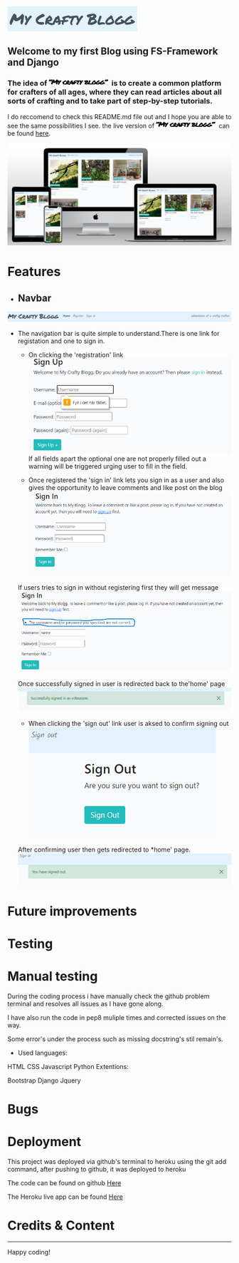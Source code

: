 ![This is an image](/static/img/logga.png)

## Welcome to my first Blog using FS-Framework and Django

### The idea of ![This is an image](/static/img/minilogga.png) is to create a common platform for crafters of all ages, where they can read articles about all sorts of crafting and to take part of step-by-step tutorials.
I do reccomend to check this README.md file out and I hope you are able to see the same possibilities I see.
the live version of ![This is an image](/static/img/minilogga.png) can be found [here](https://volausson-myblogg.herokuapp.com/).


![This is an image](/static/img/MockupGenerator.png)

# Features
* ## **Navbar**
![This is an image](/static/img/navbar1.png)
* The navigation bar is quite simple to understand.There is one link for registation and one to sign in.  

  * On clicking the 'registration' link ![This is an image](/static/img/signup2.png)
If all fields apart the optional one are not properly filled out a warning will be triggered urging user to fill in the field.  

  * Once registered the 'sign in' link lets you sign in as a user and also gives the opportunity to leave comments and like post on the blog 
   ![This is an image](/static/img/signin.png)  

   If users tries to sign in without registering first they will get message ![This is an image](/static/img/signinerr.png)  

   Once successfully signed in user is redirected back to the'home' page
    ![This is an image](/static/img/signinmess.png)  

    * When clicking the 'sign out' link  user is aksed to confirm signing out  ![This is an image](/static/img/signut.png)  


    After confirming user then gets redirected to *home' page. 
     ![This is an image](/static/img/signutmess.png) 


# Future improvements  

# Testing  

# Manual testing 

During the coding process i have manually check the github problem terminal and resolves all issues as I have gone along.

I have also run the code in pep8 muliple times and corrected issues on the way.

Some error's under the process such as missing docstring's stil remain's.

* Used languages:

HTML
CSS
Javascript
Python
Extentions:

Bootstrap
Django
Jquery 

# Bugs

# Deployment

This project was deployed via github's terminal to heroku using the git add command, after pushing to github, it was deployed to heroku

The code can be found on github [Here](https://github.com/volausson/fsfw-blogg)

The Heroku live app can be found [Here](https://git.heroku.com/volausson-myblogg.git)

# Credits & Content













---

Happy coding!
